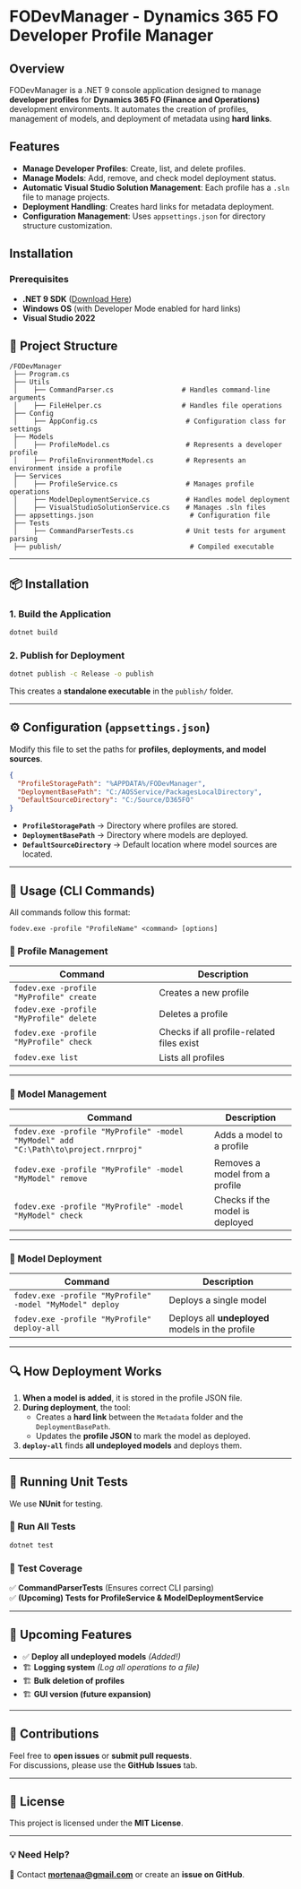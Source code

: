 ﻿# FODevManager - Dynamics 365 FO Developer Profile Manager

## Overview

FODevManager is a .NET 9 console application designed to manage **developer profiles** for **Dynamics 365 FO (Finance and Operations)** development environments. It automates the creation of profiles, management of models, and deployment of metadata using **hard links**.

## Features

- **Manage Developer Profiles**: Create, list, and delete profiles.
- **Manage Models**: Add, remove, and check model deployment status.
- **Automatic Visual Studio Solution Management**: Each profile has a `.sln` file to manage projects.
- **Deployment Handling**: Creates hard links for metadata deployment.
- **Configuration Management**: Uses `appsettings.json` for directory structure customization.

## Installation

### Prerequisites

- **.NET 9 SDK** ([Download Here](https://dotnet.microsoft.com/en-us/download/dotnet/9.0))
- **Windows OS** (with Developer Mode enabled for hard links)
- **Visual Studio 2022**


## **📂 Project Structure**
```
/FODevManager
 ├── Program.cs
 ├── Utils
 │    ├── CommandParser.cs                 # Handles command-line arguments
 │    ├── FileHelper.cs                    # Handles file operations
 ├── Config
 │    ├── AppConfig.cs                      # Configuration class for settings
 ├── Models
 │    ├── ProfileModel.cs                   # Represents a developer profile
 │    ├── ProfileEnvironmentModel.cs        # Represents an environment inside a profile
 ├── Services
 │    ├── ProfileService.cs                 # Manages profile operations
 │    ├── ModelDeploymentService.cs         # Handles model deployment
 │    ├── VisualStudioSolutionService.cs    # Manages .sln files
 ├── appsettings.json                        # Configuration file
 ├── Tests
 │    ├── CommandParserTests.cs             # Unit tests for argument parsing
 ├── publish/                                # Compiled executable
```

---

## **📦 Installation**
### **1. Build the Application**
```sh
dotnet build
```

### **2. Publish for Deployment**
```sh
dotnet publish -c Release -o publish
```
This creates a **standalone executable** in the `publish/` folder.

---

## **⚙ Configuration (`appsettings.json`)**
Modify this file to set the paths for **profiles, deployments, and model sources**.

```json
{
  "ProfileStoragePath": "%APPDATA%/FODevManager",
  "DeploymentBasePath": "C:/AOSService/PackagesLocalDirectory",
  "DefaultSourceDirectory": "C:/Source/D365FO"
}
```
- **`ProfileStoragePath`** → Directory where profiles are stored.  
- **`DeploymentBasePath`** → Directory where models are deployed.  
- **`DefaultSourceDirectory`** → Default location where model sources are located.

---

## **🚀 Usage (CLI Commands)**
All commands follow this format:
```
fodev.exe -profile "ProfileName" <command> [options]
```

### **📌 Profile Management**
| **Command** | **Description** |
|------------|----------------|
| `fodev.exe -profile "MyProfile" create` | Creates a new profile |
| `fodev.exe -profile "MyProfile" delete` | Deletes a profile |
| `fodev.exe -profile "MyProfile" check` | Checks if all profile-related files exist |
| `fodev.exe list` | Lists all profiles |

---

### **📌 Model Management**
| **Command** | **Description** |
|------------|----------------|
| `fodev.exe -profile "MyProfile" -model "MyModel" add "C:\Path\to\project.rnrproj"` | Adds a model to a profile |
| `fodev.exe -profile "MyProfile" -model "MyModel" remove` | Removes a model from a profile |
| `fodev.exe -profile "MyProfile" -model "MyModel" check` | Checks if the model is deployed |

---

### **📌 Model Deployment**
| **Command** | **Description** |
|------------|----------------|
| `fodev.exe -profile "MyProfile" -model "MyModel" deploy` | Deploys a single model |
| `fodev.exe -profile "MyProfile" deploy-all` | Deploys all **undeployed** models in the profile |

---

## **🔍 How Deployment Works**
1. **When a model is added**, it is stored in the profile JSON file.
2. **During deployment**, the tool:
   - Creates a **hard link** between the `Metadata` folder and the `DeploymentBasePath`.
   - Updates the **profile JSON** to mark the model as deployed.
3. **`deploy-all`** finds **all undeployed models** and deploys them.

---

## **🧪 Running Unit Tests**
We use **NUnit** for testing.

### **📌 Run All Tests**
```sh
dotnet test
```

### **📌 Test Coverage**
✅ **CommandParserTests** (Ensures correct CLI parsing)  
✅ **(Upcoming) Tests for ProfileService & ModelDeploymentService**

---

## **📌 Upcoming Features**
- ✅ **Deploy all undeployed models** *(Added!)*
- 🏗 **Logging system** *(Log all operations to a file)*
- 🏗 **Bulk deletion of profiles**
- 🏗 **GUI version (future expansion)**

---

## **🤝 Contributions**
Feel free to **open issues** or **submit pull requests**.  
For discussions, please use the **GitHub Issues** tab.

---

## **📜 License**
This project is licensed under the **MIT License**.

---

### **💡 Need Help?**
📧 Contact **mortenaa@gmail.com** or create an **issue on GitHub**.